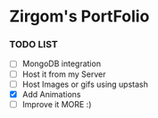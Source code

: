 # Zirgom's PortFolio

### TODO LIST

- [ ] MongoDB integration
- [ ] Host it from my Server
- [ ] Host Images or gifs using upstash
- [X] Add Animations
- [ ] Improve it MORE :)

